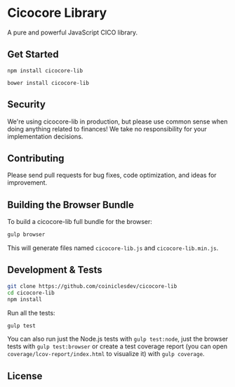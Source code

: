 Cicocore Library
=======

A pure and powerful JavaScript CICO library.


## Get Started

```
npm install cicocore-lib
```

```
bower install cicocore-lib
```

## Security

We're using cicocore-lib in production, but please use common sense when doing anything related to finances! We take no responsibility for your implementation decisions.



## Contributing

Please send pull requests for bug fixes, code optimization, and ideas for improvement. 

## Building the Browser Bundle

To build a cicocore-lib full bundle for the browser:

```sh
gulp browser
```

This will generate files named `cicocore-lib.js` and `cicocore-lib.min.js`.

## Development & Tests

```sh
git clone https://github.com/coiniclesdev/cicocore-lib
cd cicocore-lib
npm install
```

Run all the tests:

```sh
gulp test
```

You can also run just the Node.js tests with `gulp test:node`, just the browser tests with `gulp test:browser`
or create a test coverage report (you can open `coverage/lcov-report/index.html` to visualize it) with `gulp coverage`.

## License

